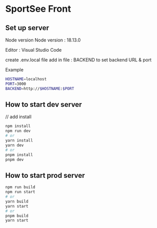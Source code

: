 # SportSee Front

## Set up server

Node version
Node version : 18.13.0

Editor :
Visual Studio Code

create .env.local file
add in file :
BACKEND to set backend URL & port

Example

```bash
HOSTNAME=localhost
PORT=3000
BACKEND=http://$HOSTNAME:$PORT
```

## How to start dev server

// add install

```bash
npm install
npm run dev
# or
yarn install
yarn dev
# or
pnpm install
pnpm dev
```

## How to start prod server

```bash
npm run build
npm run start
# or
yarn build
yarn start
# or
pnpm build
yarn start
```
